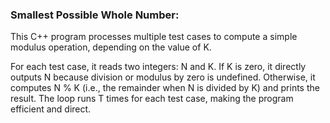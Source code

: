 ### Smallest Possible Whole Number:


 This C++ program processes multiple test cases to compute a simple modulus operation, depending on the value of K.

For each test case, it reads two integers: N and K. If K is zero, it directly outputs N because division or modulus by zero is undefined. Otherwise, it computes N % K (i.e., the remainder when N is divided by K) and prints the result. The loop runs T times for each test case, making the program efficient and direct.
